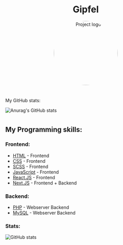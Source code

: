 <h1 align="center"> Gipfel </h1>
<p align="center">
 <img style="border-radius: 50%" width=200px height=200px src="https://avatars.githubusercontent.com/u/43959217?v=4" alt="Project logo"></a>
</p>

<h1></h1>

<p>  </p>

<h1></h1>
<p> My GitHub stats: </p>

![Anurag's GitHub stats](https://github-readme-stats.vercel.app/api?username=Gipfel&count_private=true&theme=radical)
<h1></h1>
<h2>My Programming skills:</h2>

<h3> Frontend: </h3>

- [HTML](https://en.wikipedia.org/wiki/HTML) - Frontend
- [CSS](https://en.wikipedia.org/wiki/CSS) - Frontend
- [SCSS](https://sass-lang.com/) - Frontend
- [JavaScript](https://en.wikipedia.org/wiki/JavaScript) - Frontend
- [React.JS](https://reactjs.org/) - Frontend
- [Next.JS](https://nextjs.org/) - Frontend + Backend



<h3> Backend: </h3>

- [PHP](https://www.php.net/) - Webserver Backend
- [MySQL](https://www.mysql.com/de/) - Webserver Backend

<h3> Stats: </h3>


![GitHub stats](https://github-readme-stats.vercel.app/api/top-langs/?username=Gipfel&theme=dracula)
